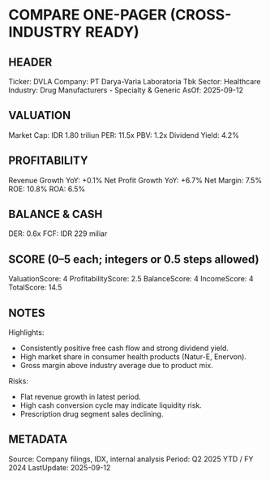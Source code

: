 # COMPARE ONE-PAGER (CROSS-INDUSTRY READY)

## HEADER
Ticker: DVLA
Company: PT Darya-Varia Laboratoria Tbk
Sector: Healthcare
Industry: Drug Manufacturers - Specialty & Generic
AsOf: 2025-09-12

## VALUATION
Market Cap: IDR 1.80 triliun
PER: 11.5x
PBV: 1.2x
Dividend Yield: 4.2%

## PROFITABILITY
Revenue Growth YoY: +0.1%
Net Profit Growth YoY: +6.7%
Net Margin: 7.5%
ROE: 10.8%
ROA: 6.5%

## BALANCE & CASH
DER: 0.6x
FCF: IDR 229 miliar

## SCORE (0–5 each; integers or 0.5 steps allowed)
ValuationScore: 4
ProfitabilityScore: 2.5
BalanceScore: 4
IncomeScore: 4
TotalScore: 14.5

## NOTES
Highlights:
- Consistently positive free cash flow and strong dividend yield.
- High market share in consumer health products (Natur-E, Enervon).
- Gross margin above industry average due to product mix.

Risks:
- Flat revenue growth in latest period.
- High cash conversion cycle may indicate liquidity risk.
- Prescription drug segment sales declining.

## METADATA
Source: Company filings, IDX, internal analysis
Period: Q2 2025 YTD / FY 2024
LastUpdate: 2025-09-12